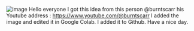 ![image](https://github.com/BO4105/SEEDR-TO-DRIVE/assets/52715393/8b1cc9a8-4117-4514-9f20-d8e16f463f09)
Hello everyone
I got this idea from this person
@burntscarr his Youtube address : https://www.youtube.com/@burntscarr 
I added the image and edited it in Google Colab. I added it to Github.
Have a nice day.
